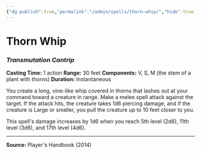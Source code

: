 ```yaml
---
{"dg-publish":true,"permalink":"/admin/spells/thorn-whip/","hide":true,"updated":"2025-08-05T19:49:55.002+01:00"}
---
```


# Thorn Whip
### *Transmutation Cantrip*
**Casting Time:** 1 action
**Range:** 30 feet
**Components:** V, S, M (the stem of a plant with thorns)
**Duration:** Instantaneous

You create a long, vine-like whip covered in thorns that lashes out at your command toward a creature in range. Make a melee spell attack against the target. If the attack hits, the creature takes 1d6 piercing damage, and if the creature is Large or smaller, you pull the creature up to 10 feet closer to you.

This spell's damage increases by 1d6 when you reach 5th level (2d6), 11th level (3d6), and 17th level (4d6).

---
**Source:** Player's Handbook (2014)